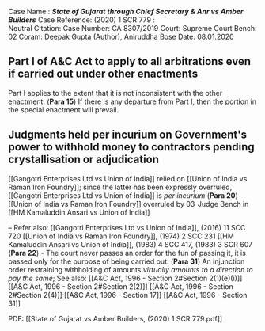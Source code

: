 Case Name : ***State of Gujarat through Chief Secretary & Anr vs Amber Builders***
Case Reference: (2020) 1 SCR 779 :  
Neutral Citation:
Case Number: CA 8307/2019
Court: Supreme Court
Bench: 02
Coram: Deepak Gupta (Author), Aniruddha Bose
Date: 08.01.2020

## Part I of A&C Act to apply to all arbitrations even if carried out under other enactments
Part I applies to the extent that it is not inconsistent with the other enactment. (**Para 15**)
	If there is any departure from Part I, then the portion in the special enactment will prevail.

## Judgments held per incurium on Government's power to withhold money to contractors pending crystallisation or adjudication
[[Gangotri Enterprises Ltd vs Union of India]] relied on [[Union of India vs Raman Iron Foundry]]; since the latter has been expressly overruled, [[Gangotri Enterprises Ltd vs Union of India]] is *per incurium* (**Para 20**)
[[Union of India vs Raman Iron Foundry]] overruled by 03-Judge Bench in [[HM Kamaluddin Ansari vs Union of India]] 

–
Refer also:
[[Gangotri Enterprises Ltd vs Union of India]], (2016) 11 SCC 720
[[Union of India vs Raman Iron Foundry]], (1974) 2 SCC 231
[[HM Kamaluddin Ansari vs Union of India]], (1983) 4 SCC 417, (1983) 3 SCR 607
	(**Para 22**) - The court never passes an order for the fun of passing it, it is passed only for the purpose of being carried out.
	(**Para 31**) An injunction order restraining withholding of amounts *virtually amounts to a direction to pay the same*; 
See also:
[[A&C Act, 1996 - Section 2#Section 2(1)(e)(i)]]
[[A&C Act, 1996 - Section 2#Section 2(2)]]
[[A&C Act, 1996 - Section 2#Section 2(4)]]
[[A&C Act, 1996 - Section 17]] 
[[A&C Act, 1996 - Section 31]]

PDF:
[[State of Gujarat vs Amber Builders, (2020) 1 SCR 779.pdf]]